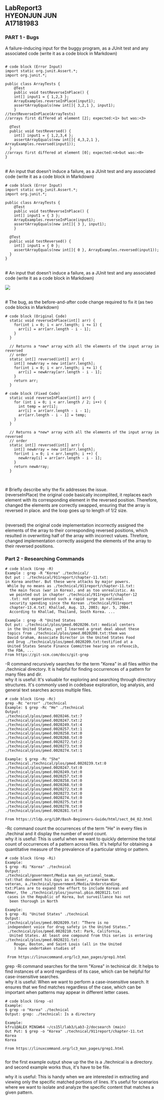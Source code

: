 LabReport3 <br> 
HYEONJUN JUN <br>
A17181983 <br>
---
### PART 1 - Bugs
 A failure-inducing input for the buggy program, as a JUnit test and any associated code (write it as a code block in Markdown)
```

# code block (Error Input)
import static org.junit.Assert.*;
import org.junit.*;

public class ArrayTests {
	@Test 
	public void testReverseInPlace() {
    int[] input1 = { 1,2,3 };
    ArrayExamples.reverseInPlace(input1);
    assertArrayEquals(new int[]{ 3,2,1 }, input1);
	}
//testReverseInPlace(ArrayTests)
//arrays first differed at element [2]; expected:<1> but was:<3>

  @Test
  public void testReversed() {
    int[] input1 = { 1,2,3,4 };
    assertArrayEquals(new int[]{ 4,3,2,1 }, ArrayExamples.reversed(input1));
  }
//arrays first differed at element [0]; expected:<4>but was:<0>
}
```

<br> # An input that doesn’t induce a failure, as a JUnit test and any associated code (write it as a code block in Markdown)
```
# code block (Error Input)
import static org.junit.Assert.*;
import org.junit.*;

public class ArrayTests {
	@Test 
	public void testReverseInPlace() {
    int[] input1 = { 3 };
    ArrayExamples.reverseInPlace(input1);
    assertArrayEquals(new int[]{ 3 }, input1);
	}

  @Test
  public void testReversed() {
    int[] input1 = { 0 };
    assertArrayEquals(new int[]{ 0 }, ArrayExamples.reversed(input1));
  }
}
```

<br> # An input that doesn’t induce a failure, as a JUnit test and any associated code (write it as a code block in Markdown)


<img src= "https://github.com/kfru5515/cse15l-lab-reports-fa23/blob/main/Screenshot%202023-11-04%20114506.png?raw=true"/>

<br> # The bug, as the before-and-after code change required to fix it (as two code blocks in Markdown)
```
# code block (Original Code)
  static void reverseInPlace(int[] arr) {
    for(int i = 0; i < arr.length; i += 1) {
      arr[i] = arr[arr.length - i - 1];
    }
  }

  // Returns a *new* array with all the elements of the input array in reversed
  // order
  static int[] reversed(int[] arr) {
    int[] newArray = new int[arr.length];
    for(int i = 0; i < arr.length; i += 1) {
      arr[i] = newArray[arr.length - i - 1];
    }
    return arr;
  }
```

```
# code block (Fixed Code)
  static void reverseInPlace(int[] arr) {
    for (int i = 0; i < arr.length / 2; i++) {
      int temp = arr[i];
      arr[i] = arr[arr.length - i - 1];
      arr[arr.length - i - 1] = temp;
    }
  }

  // Returns a *new* array with all the elements of the input array in reversed
  // order
  static int[] reversed(int[] arr) {
    int[] newArray = new int[arr.length];
    for(int i = 0; i < arr.length; i ++) {
      newArray[i] = arr[arr.length - i - 1];
    }
    return newArray;
  }


```
<br> # Briefly describe why the fix addresses the issue.
<br> (reverseInPlace) the original code basically incomplited, it replaces each element with its corresponding element in the reversed position. Therefore, changed the elements are correctly swapped, ensuring that the array is reversed in place. and the loop goes up to length of 1/2 size. 

<br> (reversed) the original code implementation incorrectly assigned the elements of the array to their corresponding reversed positions, which resulted in overwriting half of the array with incorrect values. Threfore,  changed implementation correctly assigend the elements of the array to their reversed positions. 

### Part 2 - Researching Commands

```
# code block (Grep -R)
Example : grep -R "Korea" ./technical/
Out put : ./technical/911report/chapter-11.txt:               
in Korea another. But these were attacks by major powers.
 While by no means as ./technical/911report/chapter-11.txt:  
  the main focus (war in Korea), and as too unrealistic. As
  we pointed out in chapter ./technical/911report/chapter-12
  .txt: not experienced such a rapid surge in national
  security spending since the Korean ./technical/911report
  chapter-13.4.txt: Khallad, Aug. 13, 2003; Apr. 5, 2004.
  According to Khallad, Thailand, South Korea. ...

Example : grep -R "United States
Out put: ./technical/plos/pmed.0020206.txt: medical centers
 in the United States, yet I learned a great deal about these
 topics from ./technical/plos/pmed.0020208.txt:them was
 David Graham, Associate Director in the United States Food
 and Drug ./technical/plos/pmed.0020209.txt:testified at a
 United States Senate Finance Committee hearing on rofexocib,
 the FDA, ...
From https://git-scm.com/docs/git-grep

```
-R command recursively searches for the term "Korea" in 
all files within the ./technical directory. It is helpful
 for finding occurrences of a pattern for many files and 
 dir.
<br>
why it is useful: It's valuable for exploring and searching through directory structures. It's commonly used in codebase exploration, log analysis, and general text searches across multiple files.
```
# code block (Grep -Rc)
grep -Rc "error" ./technical
Example: $ grep -Rc "He" ./technical
Output:
./technical/plos/pmed.0020246.txt:7
./technical/plos/pmed.0020247.txt:2
./technical/plos/pmed.0020249.txt:4
./technical/plos/pmed.0020257.txt:1
./technical/plos/pmed.0020258.txt:0
./technical/plos/pmed.0020268.txt:0
./technical/plos/pmed.0020272.txt:2
./technical/plos/pmed.0020273.txt:0
./technical/plos/pmed.0020274.txt:1

Example: $ grep -Rc "She" ./technical./technical/plos/pmed.0020239.txt:0
./technical/plos/pmed.0020247.txt:0
./technical/plos/pmed.0020249.txt:0
./technical/plos/pmed.0020257.txt:0
./technical/plos/pmed.0020258.txt:0
./technical/plos/pmed.0020268.txt:0
./technical/plos/pmed.0020272.txt:0
./technical/plos/pmed.0020273.txt:0
./technical/plos/pmed.0020274.txt:0
./technical/plos/pmed.0020275.txt:0
./technical/plos/pmed.0020278.txt:0
./technical/plos/pmed.0020281.txt:0

From https://tldp.org/LDP/Bash-Beginners-Guide/html/sect_04_02.html

```
-Rc command count the occurrences of the term "He" in 
every files in ./techinal and it display the number of 
word count. 
<br>
why it is useful: This is useful when we want to quickly determine the total count of occurrences of a pattern across files. It's helpful for obtaining a quantitative measure of the prevalence of a particular string or pattern.


```
# code block (Grep -Ri)
Example:
$ grep -Ri "Korea" ./technical
Output: 
./technical/government/Media man_on_national_team.
txt:that document his days as a boxer, a Korean War 
veteran, a./technical/government/Media/Understanding.
txt:Plans are to expand the effort to include Korean and 
Khmer, the ./technical/plos/journal.pbio.0020121.txt: 
 cases in the Republic of Korea, but surveillance has not
  been thorough in North

Example: 
$ grep -Ri "United States" ./technical
Output:
./technical/plos/pmed.0020209.txt: “There is no
 independent voice for drug safety in the United States.”
 ./technical/plos/pmed.0020210.txt: Park, California,
  United States. At least one compound from this series is entering ./technical/plos/pmed.0020231.txt:      
    Rouge, Boston, and Saint Louis (all in the United 
    ) have undertaken studies of
 
 From https://linuxcommand.org/lc3_man_pages/grep1.html
```
grep -Ri command searches for the term "Korea" in 
techinical dir. It helps to find instances of a word
 regardless of its case, which can be helpful for 
 case-insensitive searches.
 <br>
why it is useful: When we want to perform a case-insensitive search. It ensures that we find matches regardless of the case, which can be important when patterns may appear in different letter cases.

```
# code block (Grep -o)
Example: 
$ grep -o "Korea" ./technical
Output: grep: ./technical: Is a directory

Example:
kfru1@ALEX MINGW64 ~/cs15l/lab3/Lab3-2/docsearch (main)
Out Put: $ grep -o "Korea" ./technical/911report/chapter-11.txt 
Korea
Korea

From https://linuxcommand.org/lc3_man_pages/grep1.html


```
for the first example output show up the the is a 
./technical is a directory. and second example works thus,
 it's have to be file. 
 <br>

why it is useful: This is handy when we are interested in extracting and viewing only the specific matched portions of lines. It's useful for scenarios where we want to isolate and analyze the specific content that matches a given pattern.


